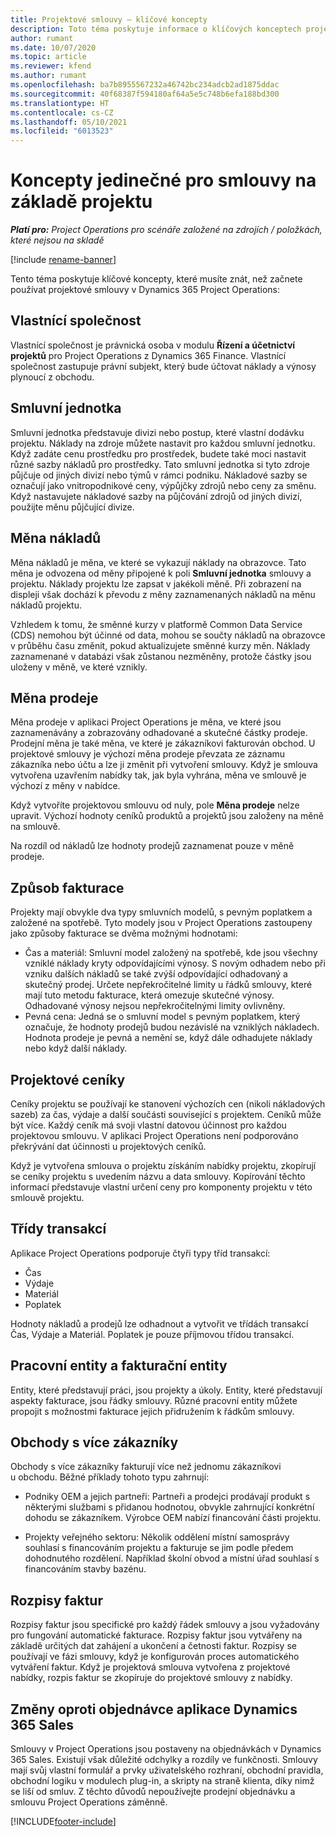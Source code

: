 ```yaml
---
title: Projektové smlouvy – klíčové koncepty
description: Toto téma poskytuje informace o klíčových konceptech projektových smluv v Dynamics 365 Project Operations.
author: rumant
ms.date: 10/07/2020
ms.topic: article
ms.reviewer: kfend
ms.author: rumant
ms.openlocfilehash: ba7b8955567232a46742bc234adcb2ad1875ddac
ms.sourcegitcommit: 40f68387f594180af64a5e5c748b6efa188bd300
ms.translationtype: HT
ms.contentlocale: cs-CZ
ms.lasthandoff: 05/10/2021
ms.locfileid: "6013523"
---
```

# <a name="concepts-unique-to-project-based-contracts"></a>Koncepty jedinečné pro smlouvy na základě projektu

_**Platí pro:** Project Operations pro scénáře založené na zdrojích / položkách, které nejsou na skladě_

[!include [rename-banner](~/includes/cc-data-platform-banner.md)]

Tento téma poskytuje klíčové koncepty, které musíte znát, než začnete používat projektové smlouvy v Dynamics 365 Project Operations:

## <a name="owning-company"></a>Vlastnící společnost

Vlastnící společnost je právnická osoba v modulu **Řízení a účetnictví projektů** pro Project Operations z Dynamics 365 Finance. Vlastnící společnost zastupuje právní subjekt, který bude účtovat náklady a výnosy plynoucí z obchodu.

## <a name="contracting-unit"></a>Smluvní jednotka

Smluvní jednotka představuje divizi nebo postup, které vlastní dodávku projektu. Náklady na zdroje můžete nastavit pro každou smluvní jednotku. Když zadáte cenu prostředku pro prostředek, budete také moci nastavit různé sazby nákladů pro prostředky. Tato smluvní jednotka si tyto zdroje půjčuje od jiných divizí nebo týmů v rámci podniku. Nákladové sazby se označují jako vnitropodnikové ceny, výpůjčky zdrojů nebo ceny za směnu. Když nastavujete nákladové sazby na půjčování zdrojů od jiných divizí, použijte měnu půjčující divize.

## <a name="cost-currency"></a>Měna nákladů

Měna nákladů je měna, ve které se vykazují náklady na obrazovce. Tato měna je odvozena od měny připojené k poli **Smluvní jednotka** smlouvy a projektu. Náklady projektu lze zapsat v jakékoli měně. Při zobrazení na displeji však dochází k převodu z měny zaznamenaných nákladů na měnu nákladů projektu.

Vzhledem k tomu, že směnné kurzy v platformě Common Data Service (CDS) nemohou být účinné od data, mohou se součty nákladů na obrazovce v průběhu času změnit, pokud aktualizujete směnné kurzy měn. Náklady zaznamenané v databázi však zůstanou nezměněny, protože částky jsou uloženy v měně, ve které vznikly.

## <a name="sales-currency"></a>Měna prodeje

Měna prodeje v aplikaci Project Operations je měna, ve které jsou zaznamenávány a zobrazovány odhadované a skutečné částky prodeje. Prodejní měna je také měna, ve které je zákazníkovi fakturován obchod. U projektové smlouvy je výchozí měna prodeje převzata ze záznamu zákazníka nebo účtu a lze ji změnit při vytvoření smlouvy. Když je smlouva vytvořena uzavřením nabídky tak, jak byla vyhrána, měna ve smlouvě je výchozí z měny v nabídce.

Když vytvoříte projektovou smlouvu od nuly, pole **Měna prodeje** nelze upravit. Výchozí hodnoty ceníků produktů a projektů jsou založeny na měně na smlouvě.

Na rozdíl od nákladů lze hodnoty prodejů zaznamenat pouze v měně prodeje.

## <a name="billing-method"></a>Způsob fakturace

Projekty mají obvykle dva typy smluvních modelů, s pevným poplatkem a založené na spotřebě. Tyto modely jsou v Project Operations zastoupeny jako způsoby fakturace se dvěma možnými hodnotami:

- Čas a materiál: Smluvní model založený na spotřebě, kde jsou všechny vzniklé náklady kryty odpovídajícími výnosy. S novým odhadem nebo při vzniku dalších nákladů se také zvýší odpovídající odhadovaný a skutečný prodej. Určete nepřekročitelné limity u řádků smlouvy, které mají tuto metodu fakturace, která omezuje skutečné výnosy. Odhadované výnosy nejsou nepřekročitelnými limity ovlivněny.
- Pevná cena: Jedná se o smluvní model s pevným poplatkem, který označuje, že hodnoty prodejů budou nezávislé na vzniklých nákladech. Hodnota prodeje je pevná a nemění se, když dále odhadujete náklady nebo když další náklady.

## <a name="project-price-lists"></a>Projektové ceníky

Ceníky projektu se používají ke stanovení výchozích cen (nikoli nákladových sazeb) za čas, výdaje a další součásti související s projektem. Ceníků může být více. Každý ceník má svoji vlastní datovou účinnost pro každou projektovou smlouvu. V aplikaci Project Operations není podporováno překrývání dat účinnosti u projektových ceníků.

Když je vytvořena smlouva o projektu získáním nabídky projektu, zkopírují se ceníky projektu s uvedením názvu a data smlouvy. Kopírování těchto informací představuje vlastní určení ceny pro komponenty projektu v této smlouvě projektu.

## <a name="transaction-classes"></a>Třídy transakcí

Aplikace Project Operations podporuje čtyři typy tříd transakcí:

- Čas
- Výdaje
- Materiál
- Poplatek

Hodnoty nákladů a prodejů lze odhadnout a vytvořit ve třídách transakcí Čas, Výdaje a Materiál. Poplatek je pouze příjmovou třídou transakcí.

## <a name="work-entities-and-billing-entities"></a>Pracovní entity a fakturační entity

Entity, které představují práci, jsou projekty a úkoly. Entity, které představují aspekty fakturace, jsou řádky smlouvy. Různé pracovní entity můžete propojit s možnostmi fakturace jejich přidružením k řádkům smlouvy.

## <a name="multi-customer-deals"></a>Obchody s více zákazníky

Obchody s více zákazníky fakturují více než jednomu zákazníkovi u obchodu. Běžné příklady tohoto typu zahrnují:

- Podniky OEM a jejich partneři: Partneři a prodejci prodávají produkt s některými službami s přidanou hodnotou, obvykle zahrnující konkrétní dohodu se zákazníkem. Výrobce OEM nabízí financování části projektu. 

- Projekty veřejného sektoru: Několik oddělení místní samosprávy souhlasí s financováním projektu a fakturuje se jim podle předem dohodnutého rozdělení. Například školní obvod a místní úřad souhlasí s financováním stavby bazénu.

## <a name="invoice-schedules"></a>Rozpisy faktur

Rozpisy faktur jsou specifické pro každý řádek smlouvy a jsou vyžadovány pro fungování automatické fakturace. Rozpisy faktur jsou vytvářeny na základě určitých dat zahájení a ukončení a četnosti faktur. Rozpisy se používají ve fázi smlouvy, když je konfigurován proces automatického vytváření faktur. Když je projektová smlouva vytvořena z projektové nabídky, rozpis faktur se zkopíruje do projektové smlouvy z nabídky.

## <a name="changes-from-dynamics-365-sales-orders"></a>Změny oproti objednávce aplikace Dynamics 365 Sales

Smlouvy v Project Operations jsou postaveny na objednávkách v Dynamics 365 Sales. Existují však důležité odchylky a rozdíly ve funkčnosti. Smlouvy mají svůj vlastní formulář a prvky uživatelského rozhraní, obchodní pravidla, obchodní logiku v modulech plug-in, a skripty na straně klienta, díky nimž se liší od smluv. Z těchto důvodů nepoužívejte prodejní objednávku a smlouvu Project Operations záměnně.


[!INCLUDE[footer-include](../includes/footer-banner.md)]
